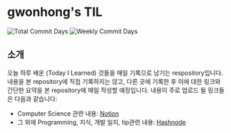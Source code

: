 # gwonhong's TIL

![Total Commit Days](https://img.shields.io/badge/Total%20Commit%20Days-16-brightgreen) ![Weekly Commit Days](https://img.shields.io/badge/Weekly%20Commit%20Days-0-blue)

## 소개

오늘 하루 배운 (Today I Learned) 것들을 매일 기록으로 남기는 respository입니다. 내용을 본 repository에 직접 기록하지는 않고, 다른 곳에 기록한 후 이에 대한 링크와 간단한 요약을 본 repository에 매일 작성할 예정입니다. 내용이 주로 업로드 될 링크들은 다음과 같습니다:

- Computer Science 관련 내용: [Notion](https://gwonhong.notion.site/13ebbb0cade84080a112d1afd635afda?v=3d6e1e83cef245f0aa7eaa4719bb3954)
- 그 외에 Programming, 지식, 개발 일지, tip관련 내용: [Hashnode](https://gwonhong.hashnode.dev/)
